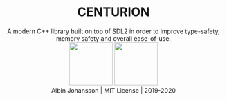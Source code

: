 <h1 style="text-align: center;">CENTURION</h1>

<center>
  A modern C++ library built on top of SDL2 in order to improve type-safety, memory safety and
  overall ease-of-use.

  <div style="position: relative; overflow: hidden; width: 100%; float: left;">
    <a href="https://github.com/albin-johansson/Centurion">
      <img src="https://github.githubassets.com/images/modules/logos_page/GitHub-Mark.png"
           width="100px"/>
    </a>
    <a href="https://centurion.readthedocs.io/en/stable/">
      <img src="https://read-the-docs-guidelines.readthedocs-hosted.com/_images/logo-dark.png"
           width="100px"/>
    </a>
  </div>
  
  
  Albin Johansson | MIT License | 2019-2020
</center>

